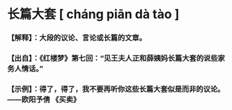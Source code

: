 # 长篇大套     [ cháng piān dà tào ]

### 【解释】：大段的议论、言论或长篇的文章。

### 【出自】：《红楼梦》第七回：“见王夫人正和薛姨妈长篇大套的说些家务人情话。”

###  【示例】：得了，得了，我不要再听你这些长篇大套似是而非的议论。——欧阳予倩  《买卖》